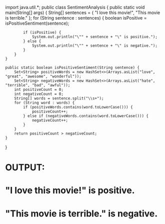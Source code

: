 import java.util.*;
public class SentimentAnalysis {
    public static void main(String[] args) {
        String[] sentences = {
            "I love this movie!",
            "This movie is terrible."
        };
        for (String sentence : sentences) {
            boolean isPositive = isPositiveSentiment(sentence);

            if (isPositive) {
                System.out.println("\"" + sentence + "\" is positive.");
            } else {
                System.out.println("\"" + sentence + "\" is negative.");
            }
        }
    }

    public static boolean isPositiveSentiment(String sentence) {
        Set<String> positiveWords = new HashSet<>(Arrays.asList("love", "great", "awesome", "wonderful"));
        Set<String> negativeWords = new HashSet<>(Arrays.asList("hate", "terrible", "bad", "awful"));
        int positiveCount = 0;
        int negativeCount = 0;
        String[] words = sentence.split("\\s+");
        for (String word : words) {
            if (positiveWords.contains(word.toLowerCase())) {
                positiveCount++;
            } else if (negativeWords.contains(word.toLowerCase())) {
                negativeCount++;
            }
        }
        return positiveCount > negativeCount;
    }
}

# OUTPUT:

# "I love this movie!" is positive.
# "This movie is terrible." is negative.




